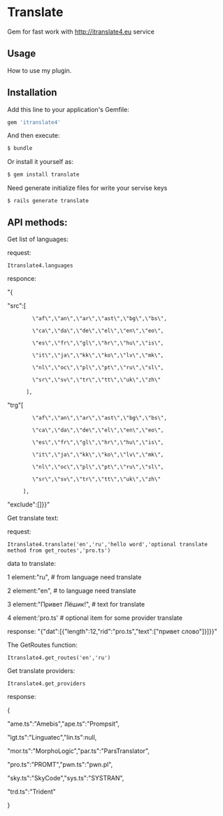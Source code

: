 # Translate
Gem for fast work with http://itranslate4.eu service

## Usage
How to use my plugin.

## Installation
Add this line to your application's Gemfile:

```ruby
gem 'itranslate4'
```

And then execute:
```bash
$ bundle
```

Or install it yourself as:
```bash
$ gem install translate
```
Need generate initialize files for write your servise keys
```
$ rails generate translate
```
## API methods:
Get list of languages:

request:
```
Itranslate4.languages
```

responce:

"{

  \"src\":[
  
            \"af\",\"an\",\"ar\",\"ast\",\"bg\",\"bs\",
            
            \"ca\",\"da\",\"de\",\"el\",\"en\",\"eo\",
            
            \"es\",\"fr\",\"gl\",\"hr\",\"hu\",\"is\",
            
            \"it\",\"ja\",\"kk\",\"ko\",\"lv\",\"mk\",
            
            \"nl\",\"oc\",\"pl\",\"pt\",\"ru\",\"sl\",
            
            \"sr\",\"sv\",\"tr\",\"tt\",\"uk\",\"zh\"
            
          ],
          
  \"trg\"[
  
            \"af\",\"an\",\"ar\",\"ast\",\"bg\",\"bs\",
            
            \"ca\",\"da\",\"de\",\"el\",\"en\",\"eo\",
            
            \"es\",\"fr\",\"gl\",\"hr\",\"hu\",\"is\",
            
            \"it\",\"ja\",\"kk\",\"ko\",\"lv\",\"mk\",
            
            \"nl\",\"oc\",\"pl\",\"pt\",\"ru\",\"sl\",
            
            \"sr\",\"sv\",\"tr\",\"tt\",\"uk\",\"zh\"
            
         ],
         
   \"exclude\":[]}}"
   
   
Get translate text:

request:
```
Itranslate4.translate('en','ru','hello word','optional translate method from get_routes','pro.ts') 
```
data to translate:

 1 element:"ru",              # from language need translate 
 
 2 element:"en",              # to language need translate 
 
 3 element:"Привет Лёшик!",   # text for translate
 
 4 element:'pro.ts'           # optional item for some provider translate
 


response:
"{\"dat\":[{\"length\":12,\"rid\":\"pro.ts\",\"text\":[\"привет слово\"]}]}}"

The GetRoutes function:
```
Itranslate4.get_routes('en','ru')
```
Get translate providers:
```
Itranslate4.get_providers
```

response:

{

  \"ame.ts\":\"Amebis\",\"ape.ts\":\"Prompsit\",
  
  \"lgt.ts\":\"Linguatec\",\"lin.ts\":null,
  
  \"mor.ts\":\"MorphoLogic\",\"par.ts\":\"ParsTranslator\",
  
  \"pro.ts\":\"PROMT\",\"pwn.ts\":\"pwn.pl\",
  
  \"sky.ts\":\"SkyCode\",\"sys.ts\":\"SYSTRAN\",
  
  \"trd.ts\":\"Trident\"
  
}

